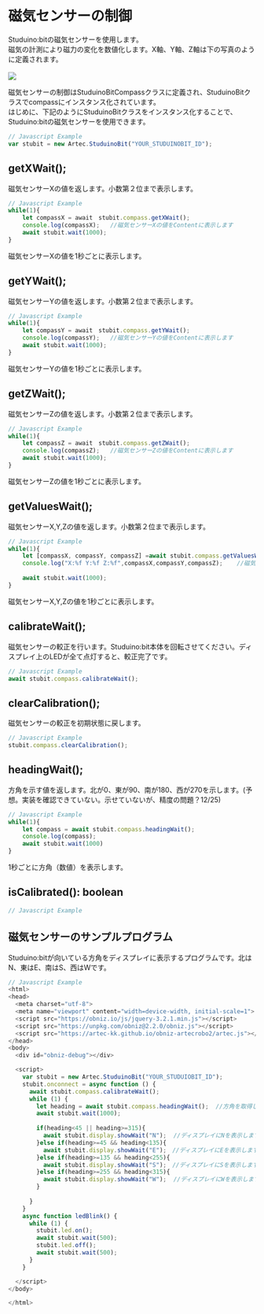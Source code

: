 # 磁気センサーの制御
Studuino:bitの磁気センサーを使用します。</br>
磁気の計測により磁力の変化を数値化します。X軸、Y軸、Z軸は下の写真のように定義されます。</br></br>
![](https://i.imgur.com/cNlPIDt.jpg)



磁気センサーの制御はStuduinoBitCompassクラスに定義され、StuduinoBitクラスでcompassにインスタンス化されています。</br>
はじめに、下記のようにStuduinoBitクラスをインスタンス化することで、Studuino:bitの磁気センサーを使用できます。
```Javascript
// Javascript Example
var stubit = new Artec.StuduinoBit("YOUR_STUDUINOBIT_ID");
```

## getXWait();

磁気センサーXの値を返します。小数第２位まで表示します。

```Javascript
// Javascript Example
while(1){
    let compassX = await　stubit.compass.getXWait();
    console.log(compassX);   //磁気センサーXの値をContentに表示します
    await stubit.wait(1000);
}
```
磁気センサーXの値を1秒ごとに表示します。

## getYWait();
磁気センサーYの値を返します。小数第２位まで表示します。

```Javascript
// Javascript Example
while(1){
    let compassY = await　stubit.compass.getYWait();
    console.log(compassY);   //磁気センサーYの値をContentに表示します
    await stubit.wait(1000);
}
```
磁気センサーYの値を1秒ごとに表示します。

## getZWait();
磁気センサーZの値を返します。小数第２位まで表示します。
```Javascript
// Javascript Example
while(1){
    let compassZ = await　stubit.compass.getZWait();
    console.log(compassZ);   //磁気センサーZの値をContentに表示します
    await stubit.wait(1000);
}
```
磁気センサーZの値を1秒ごとに表示します。


## getValuesWait();

磁気センサーX,Y,Zの値を返します。小数第２位まで表示します。

```Javascript
// Javascript Example
while(1){
    let [compassX, compassY, compassZ] =await stubit.compass.getValuesWait();
    console.log("X:%f Y:%f Z:%f",compassX,compassY,compassZ);    //磁気センサーの値をContentに表示します
    
    await stubit.wait(1000);
}
```
磁気センサーX,Y,Zの値を1秒ごとに表示します。

## calibrateWait();
磁気センサーの較正を行います。Studuino:bit本体を回転させてください。ディスプレイ上のLEDが全て点灯すると、較正完了です。
```Javascript
// Javascript Example
await stubit.compass.calibrateWait();
```

## clearCalibration();
磁気センサーの較正を初期状態に戻します。
```Javascript
// Javascript Example
stubit.compass.clearCalibration();
```

## headingWait();
方角を示す値を返します。北が0、東が90、南が180、西が270を示します。(予想。実装を確認できていない。示せていないが、精度の問題？12/25)
```Javascript
// Javascript Example
while(1){
    let compass = await stubit.compass.headingWait();
    console.log(compass);
    await stubit.wait(1000)
}
```
1秒ごとに方角（数値）を表示します。

## isCalibrated(): boolean

```Javascript
// Javascript Example

```



## 磁気センサーのサンプルプログラム
Studuino:bitが向いている方角をディスプレイに表示するプログラムです。北はN、東はE、南はS、西はWです。
```Javascript
// Javascript Example
<html>
<head>
  <meta charset="utf-8">
  <meta name="viewport" content="width=device-width, initial-scale=1">
  <script src="https://obniz.io/js/jquery-3.2.1.min.js"></script>
  <script src="https://unpkg.com/obniz@2.2.0/obniz.js"></script>
  <script src="https://artec-kk.github.io/obniz-artecrobo2/artec.js"></script>
</head>
<body>
  <div id="obniz-debug"></div>

  <script>
    var stubit = new Artec.StuduinoBit("YOUR_STUDUIOBIT_ID");
    stubit.onconnect = async function () {
      await stubit.compass.calibrateWait();
      while (1) {
        let heading = await stubit.compass.headingWait();  //方角を取得します
        await stubit.wait(1000);
        
        if(heading<45 || heading>=315){
          await stubit.display.showWait("N");  //ディスプレイにNを表示します
        }else if(heading>=45 && heading<135){
          await stubit.display.showWait("E");　//ディスプレイにEを表示します
        }else if(heading>=135 && heading<255){
          await stubit.display.showWait("S");　//ディスプレイにSを表示します
        }else if(heading>=255 && heading<315){
          await stubit.display.showWait("W");  //ディスプレイにWを表示します
        }
        
      }
    }
    async function ledBlink() {
      while (1) {
        stubit.led.on();
        await stubit.wait(500);
        stubit.led.off();
        await stubit.wait(500);
      }
    }

  </script>
</body>

</html>
```
